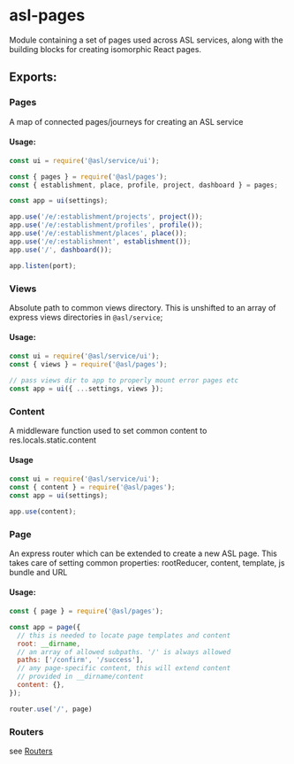 # asl-pages

Module containing a set of pages used across ASL services, along with the building blocks for creating isomorphic React pages.

## Exports:

### Pages

A map of connected pages/journeys for creating an ASL service

#### Usage:
```js
const ui = require('@asl/service/ui');

const { pages } = require('@asl/pages');
const { establishment, place, profile, project, dashboard } = pages;

const app = ui(settings);

app.use('/e/:establishment/projects', project());
app.use('/e/:establishment/profiles', profile());
app.use('/e/:establishment/places', place());
app.use('/e/:establishment', establishment());
app.use('/', dashboard());

app.listen(port);
```

### Views

Absolute path to common views directory. This is unshifted to an array of express views directories in `@asl/service`;

#### Usage:
```js
const ui = require('@asl/service/ui');
const { views } = require('@asl/pages');

// pass views dir to app to properly mount error pages etc
const app = ui({ ...settings, views });
```

### Content

A middleware function used to set common content to res.locals.static.content

#### Usage

```js
const ui = require('@asl/service/ui');
const { content } = require('@asl/pages');
const app = ui(settings);

app.use(content);
```

### Page

An express router which can be extended to create a new ASL page. This takes care of setting common properties: rootReducer, content, template, js bundle and URL

#### Usage:
```js
const { page } = require('@asl/pages');

const app = page({
  // this is needed to locate page templates and content
  root: __dirname,
  // an array of allowed subpaths. '/' is always allowed
  paths: ['/confirm', '/success'],
  // any page-specific content, this will extend content
  // provided in __dirname/content
  content: {},
});

router.use('/', page)
```

### Routers

see [Routers](pages/common/routers/README.md)